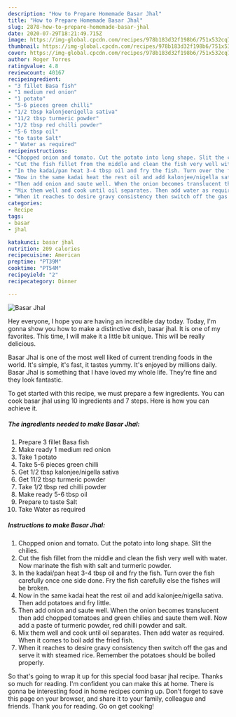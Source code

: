 ```yaml
---
description: "How to Prepare Homemade Basar Jhal"
title: "How to Prepare Homemade Basar Jhal"
slug: 2878-how-to-prepare-homemade-basar-jhal
date: 2020-07-29T18:21:49.715Z
image: https://img-global.cpcdn.com/recipes/978b183d32f198b6/751x532cq70/basar-jhal-recipe-main-photo.jpg
thumbnail: https://img-global.cpcdn.com/recipes/978b183d32f198b6/751x532cq70/basar-jhal-recipe-main-photo.jpg
cover: https://img-global.cpcdn.com/recipes/978b183d32f198b6/751x532cq70/basar-jhal-recipe-main-photo.jpg
author: Roger Torres
ratingvalue: 4.8
reviewcount: 40167
recipeingredient:
- "3 fillet Basa fish"
- "1 medium red onion"
- "1 potato"
- "5-6 pieces green chilli"
- "1/2 tbsp kalonjeenigella sativa"
- "11/2 tbsp turmeric powder"
- "1/2 tbsp red chilli powder"
- "5-6 tbsp oil"
- "to taste Salt"
- " Water as required"
recipeinstructions:
- "Chopped onion and tomato. Cut the potato into long shape. Slit the chilies."
- "Cut the fish fillet from the middle and clean the fish very well with water. Now marinate the fish with salt and turmeric powder."
- "In the kadai/pan heat 3-4 tbsp oil and fry the fish. Turn over the fish carefully once one side done. Fry the fish carefully else the fishes will be broken."
- "Now in the same kadai heat the rest oil and add kalonjee/nigella sativa. Then add potatoes and fry little."
- "Then add onion and saute well. When the onion becomes translucent then add chopped tomatoes and green chilies and saute them well. Now add a paste of turmeric powder, red chilli powder and salt."
- "Mix them well and cook until oil separates. Then add water as required. When it comes to boil add the fried fish."
- "When it reaches to desire gravy consistency then switch off the gas and serve it with steamed rice. Remember the potatoes should be boiled properly."
categories:
- Recipe
tags:
- basar
- jhal

katakunci: basar jhal 
nutrition: 209 calories
recipecuisine: American
preptime: "PT39M"
cooktime: "PT54M"
recipeyield: "2"
recipecategory: Dinner

---
```



![Basar Jhal](https://img-global.cpcdn.com/recipes/978b183d32f198b6/751x532cq70/basar-jhal-recipe-main-photo.jpg)

Hey everyone, I hope you are having an incredible day today. Today, I'm gonna show you how to make a distinctive dish, basar jhal. It is one of my favorites. This time, I will make it a little bit unique. This will be really delicious.

Basar Jhal is one of the most well liked of current trending foods in the world. It's simple, it's fast, it tastes yummy. It's enjoyed by millions daily. Basar Jhal is something that I have loved my whole life. They're fine and they look fantastic.




To get started with this recipe, we must prepare a few ingredients. You can cook basar jhal using 10 ingredients and 7 steps. Here is how you can achieve it.

<!--inarticleads1-->

##### The ingredients needed to make Basar Jhal:

1. Prepare 3 fillet Basa fish
1. Make ready 1 medium red onion
1. Take 1 potato
1. Take 5-6 pieces green chilli
1. Get 1/2 tbsp kalonjee/nigella sativa
1. Get 11/2 tbsp turmeric powder
1. Take 1/2 tbsp red chilli powder
1. Make ready 5-6 tbsp oil
1. Prepare to taste Salt
1. Take  Water as required




<!--inarticleads2-->

##### Instructions to make Basar Jhal:

1. Chopped onion and tomato. Cut the potato into long shape. Slit the chilies.
1. Cut the fish fillet from the middle and clean the fish very well with water. Now marinate the fish with salt and turmeric powder.
1. In the kadai/pan heat 3-4 tbsp oil and fry the fish. Turn over the fish carefully once one side done. Fry the fish carefully else the fishes will be broken.
1. Now in the same kadai heat the rest oil and add kalonjee/nigella sativa. Then add potatoes and fry little.
1. Then add onion and saute well. When the onion becomes translucent then add chopped tomatoes and green chilies and saute them well. Now add a paste of turmeric powder, red chilli powder and salt.
1. Mix them well and cook until oil separates. Then add water as required. When it comes to boil add the fried fish.
1. When it reaches to desire gravy consistency then switch off the gas and serve it with steamed rice. Remember the potatoes should be boiled properly.




So that's going to wrap it up for this special food basar jhal recipe. Thanks so much for reading. I'm confident you can make this at home. There is gonna be interesting food in home recipes coming up. Don't forget to save this page on your browser, and share it to your family, colleague and friends. Thank you for reading. Go on get cooking!
